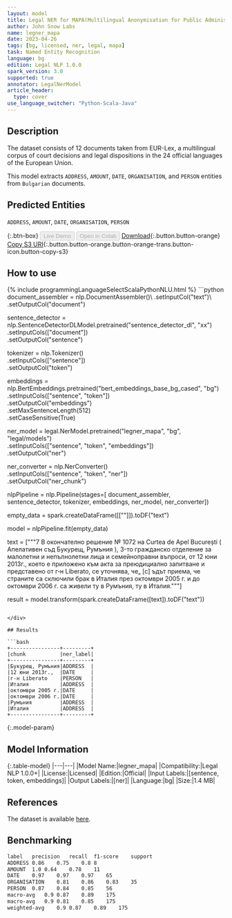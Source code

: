 ```yaml
---
layout: model
title: Legal NER for MAPA(Multilingual Anonymisation for Public Administrations)
author: John Snow Labs
name: legner_mapa
date: 2023-04-26
tags: [bg, licensed, ner, legal, mapa]
task: Named Entity Recognition
language: bg
edition: Legal NLP 1.0.0
spark_version: 3.0
supported: true
annotator: LegalNerModel
article_header:
  type: cover
use_language_switcher: "Python-Scala-Java"
---
```


## Description

The dataset consists of 12 documents taken from EUR-Lex, a multilingual corpus of court decisions and legal dispositions in the 24 official languages of the European Union.

This model extracts `ADDRESS`, `AMOUNT`, `DATE`, `ORGANISATION`, and `PERSON` entities from `Bulgarian` documents.

## Predicted Entities

`ADDRESS`, `AMOUNT`, `DATE`, `ORGANISATION`, `PERSON`

{:.btn-box}
<button class="button button-orange" disabled>Live Demo</button>
<button class="button button-orange" disabled>Open in Colab</button>
[Download](https://s3.amazonaws.com/auxdata.johnsnowlabs.com/legal/models/legner_mapa_bg_1.0.0_3.0_1682548782666.zip){:.button.button-orange}
[Copy S3 URI](s3://auxdata.johnsnowlabs.com/legal/models/legner_mapa_bg_1.0.0_3.0_1682548782666.zip){:.button.button-orange.button-orange-trans.button-icon.button-copy-s3}

## How to use



<div class="tabs-box" markdown="1">
{% include programmingLanguageSelectScalaPythonNLU.html %}
```python
document_assembler = nlp.DocumentAssembler()\
        .setInputCol("text")\
        .setOutputCol("document")

sentence_detector = nlp.SentenceDetectorDLModel.pretrained("sentence_detector_dl", "xx")\
        .setInputCols(["document"])\
        .setOutputCol("sentence")

tokenizer = nlp.Tokenizer()\
        .setInputCols(["sentence"])\
        .setOutputCol("token")

embeddings = nlp.BertEmbeddings.pretrained("bert_embeddings_base_bg_cased", "bg")\
        .setInputCols(["sentence", "token"])\
        .setOutputCol("embeddings")\
        .setMaxSentenceLength(512)\
        .setCaseSensitive(True)

ner_model = legal.NerModel.pretrained("legner_mapa", "bg", "legal/models")\
        .setInputCols(["sentence", "token", "embeddings"])\
        .setOutputCol("ner")

ner_converter = nlp.NerConverter()\
        .setInputCols(["sentence", "token", "ner"])\
        .setOutputCol("ner_chunk")

nlpPipeline = nlp.Pipeline(stages=[
        document_assembler,
        sentence_detector,
        tokenizer,
        embeddings,
        ner_model,
        ner_converter])

empty_data = spark.createDataFrame([[""]]).toDF("text")

model = nlpPipeline.fit(empty_data)

text = ["""7 В окончателно решение № 1072 на Curtea de Apel București ( Апелативен съд Букурещ, Румъния ), 3-то гражданско отделение за малолетни и непълнолетни лица и семейноправни въпроси, от 12 юни 2013г., което е приложено към акта за преюдициално запитване и представено от г‑н Liberato, се уточнява, че„ [с] ъдът приема, че страните са сключили брак в Италия през октомври 2005 г. и до октомври 2006 г. са живели ту в Румъния, ту в Италия."""]

result = model.transform(spark.createDataFrame([text]).toDF("text"))

```

</div>

## Results

```bash
+----------------+---------+
|chunk           |ner_label|
+----------------+---------+
|Букурещ, Румъния|ADDRESS  |
|12 юни 2013г.,  |DATE     |
|г‑н Liberato    |PERSON   |
|Италия          |ADDRESS  |
|октомври 2005 г.|DATE     |
|октомври 2006 г.|DATE     |
|Румъния         |ADDRESS  |
|Италия          |ADDRESS  |
+----------------+---------+
```

{:.model-param}
## Model Information

{:.table-model}
|---|---|
|Model Name:|legner_mapa|
|Compatibility:|Legal NLP 1.0.0+|
|License:|Licensed|
|Edition:|Official|
|Input Labels:|[sentence, token, embeddings]|
|Output Labels:|[ner]|
|Language:|bg|
|Size:|1.4 MB|

## References

The dataset is available [here](https://huggingface.co/datasets/joelito/mapa).

## Benchmarking

```bash
label	precision	recall	f1-score	support
ADDRESS	0.86	0.75	0.8	8
AMOUNT	1.0	0.64	0.78	11
DATE	0.97	0.97	0.97	65
ORGANISATION	0.81	0.86	0.83	35
PERSON	0.87	0.84	0.85	56
macro-avg	0.9	0.87	0.89	175
macro-avg	0.9	0.81	0.85	175
weighted-avg	0.9	0.87	0.89	175
```